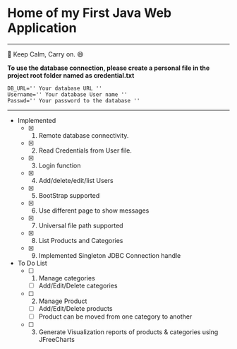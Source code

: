 # Home of my First Java Web Application
---
:punch: Keep Calm, Carry on. :smile:

**To use the database connection, please create a personal file in the project root folder named as credential.txt**
```
DB_URL='' Your database URL ''
Username='' Your database User name ''
Passwd='' Your password to the database ''
```
---
- Implemented
	- [x] 1. Remote database connectivity.
	- [x] 2. Read Credentials from User file.
	- [x] 3. Login function
	- [x] 4. Add/delete/edit/list Users
	- [x] 5. BootStrap supported
	- [x] 6. Use different page to show messages
	- [x] 7. Universal file path supported
	- [x] 8. List Products and Categories
	- [x] 9. Implemented Singleton JDBC Connection handle

- To Do List 
	- [ ] 1. Manage categories
		- [ ] Add/Edit/Delete categories
	- [ ] 2. Manage Product
		- [ ] Add/Edit/Delete products
		- [ ] Product can be moved from one category to another
	- [ ] 3. Generate Visualization reports of products & categories using JFreeCharts
